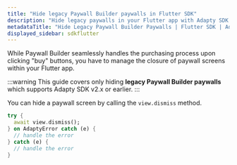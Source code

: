```yaml
---
title: "Hide legacy Paywall Builder paywalls in Flutter SDK"
description: "Hide legacy paywalls in your Flutter app with Adapty SDK."
metadataTitle: "Hide Legacy Paywall Builder Paywalls | Flutter SDK | Adapty Docs"
displayed_sidebar: sdkflutter
---
```


While Paywall Builder seamlessly handles the purchasing process upon clicking "buy" buttons, you have to manage the closure of paywall screens within your Flutter app.

:::warning
This guide covers only hiding **legacy Paywall Builder paywalls** which supports Adapty SDK v2.x or earlier.
:::

You can hide a paywall screen by calling the `view.dismiss` method.

```dart showLineNumbers
try {
  await view.dismiss();
} on AdaptyError catch (e) {
  // handle the error
} catch (e) {
  // handle the error
}
``` 